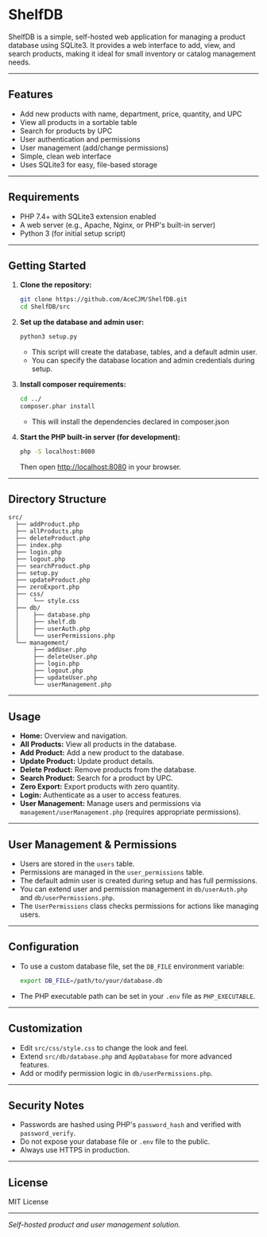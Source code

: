 # ShelfDB

ShelfDB is a simple, self-hosted web application for managing a product database using SQLite3. It provides a web interface to add, view, and search products, making it ideal for small inventory or catalog management needs.

---

## Features

- Add new products with name, department, price, quantity, and UPC
- View all products in a sortable table
- Search for products by UPC
- User authentication and permissions
- User management (add/change permissions)
- Simple, clean web interface
- Uses SQLite3 for easy, file-based storage

---

## Requirements

- PHP 7.4+ with SQLite3 extension enabled
- A web server (e.g., Apache, Nginx, or PHP's built-in server)
- Python 3 (for initial setup script)

---

## Getting Started

1. **Clone the repository:**
    ```sh
    git clone https://github.com/AceCJM/ShelfDB.git
    cd ShelfDB/src
    ```

2. **Set up the database and admin user:**
    ```sh
    python3 setup.py
    ```
    - This script will create the database, tables, and a default admin user.
    - You can specify the database location and admin credentials during setup.

3. **Install composer requirements:**
    ```sh
    cd ../
    composer.phar install
    ```
    - This will install the dependencies declared in composer.json

4. **Start the PHP built-in server (for development):**
    ```sh
    php -S localhost:8080
    ```
    Then open [http://localhost:8080](http://localhost:8080) in your browser.

---

## Directory Structure

```
src/
  ├── addProduct.php
  ├── allProducts.php
  ├── deleteProduct.php
  ├── index.php
  ├── login.php
  ├── logout.php
  ├── searchProduct.php
  ├── setup.py
  ├── updateProduct.php
  ├── zeroExport.php
  ├── css/
  │    └── style.css
  ├── db/
  │    ├── database.php
  │    ├── shelf.db
  │    ├── userAuth.php
  │    └── userPermissions.php
  └── management/
       ├── addUser.php
       ├── deleteUser.php
       ├── login.php
       ├── logout.php
       ├── updateUser.php
       └── userManagement.php
```

---

## Usage

- **Home:** Overview and navigation.
- **All Products:** View all products in the database.
- **Add Product:** Add a new product to the database.
- **Update Product:** Update product details.
- **Delete Product:** Remove products from the database.
- **Search Product:** Search for a product by UPC.
- **Zero Export:** Export products with zero quantity.
- **Login:** Authenticate as a user to access features.
- **User Management:** Manage users and permissions via `management/userManagement.php` (requires appropriate permissions).

---

## User Management & Permissions

- Users are stored in the `users` table.
- Permissions are managed in the `user_permissions` table.
- The default admin user is created during setup and has full permissions.
- You can extend user and permission management in `db/userAuth.php` and `db/userPermissions.php`.
- The `UserPermissions` class checks permissions for actions like managing users.

---

## Configuration

- To use a custom database file, set the `DB_FILE` environment variable:
    ```sh
    export DB_FILE=/path/to/your/database.db
    ```
- The PHP executable path can be set in your `.env` file as `PHP_EXECUTABLE`.

---

## Customization

- Edit `src/css/style.css` to change the look and feel.
- Extend `src/db/database.php` and `AppDatabase` for more advanced features.
- Add or modify permission logic in `db/userPermissions.php`.

---

## Security Notes

- Passwords are hashed using PHP's `password_hash` and verified with `password_verify`.
- Do not expose your database file or `.env` file to the public.
- Always use HTTPS in production.

---

## License

MIT License

---

*Self-hosted product and user management solution.*
